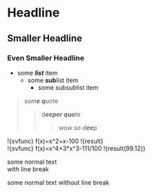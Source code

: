 # Headline
## Smaller Headline
### Even Smaller Headline
- some ***list*** item
  * some **sub**list item
    + some *subsub*list item
> s*om**e q**uot*e
>> d***eeper q*uo**te
>>> wo*w so d**ee***p

!{svfunc} f(x)=x^2+x-100 !{result}  
!{svfunc} f(x)=x^4+3*x^3-111/100 !{result(99.12)}

some normal text  
with line break

some normal text 
without line break